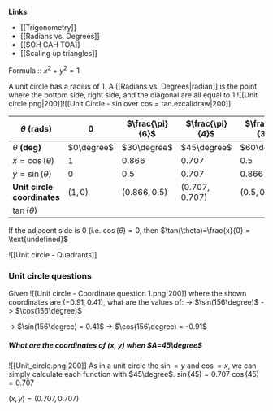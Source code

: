 **Links**
- [[Trigonometry]] 
- [[Radians vs. Degrees]] 
- [[SOH CAH TOA]] 
- [[Scaling up triangles]] 

Formula :: $x^{2} + y^{2} = 1$

A unit circle has a radius of $1$.
A [[Radians vs. Degrees|radian]] is the point where the bottom side, right side, and the diagonal are all equal to $1$
![[Unit circle.png|200]]![[Unit Circle - sin over cos = tan.excalidraw|200]]

| $\theta$ (rads)                | $0$        | $\frac{\pi}{6}$ | $\frac{\pi}{4}$ | $\frac{\pi}{3}$ | $\frac{\pi}{2}$ | $\pi$        | $\frac{3\pi}{2}$ | $2\pi$       |
| ------------------------------ | ---------- | --------------- | --------------- | --------------- | --------------- | ------------ | ---------------- | ------------ |
| $\theta$ **(deg)**             | $0\degree$ | $30\degree$     | $45\degree$     | $60\degree$     | $90\degree$     | $180\degree$ | $270\degree$     | $360\degree$ |
| $x=\cos(\theta)$               | $1$        | $0.866$         | $0.707$         | $0.5$           | $0$             | $1$          | $0$              | $1$          |
| $y=\sin(\theta)$               | $0$        | $0.5$           | $0.707$         | $0.866$         | $1$             | $0$          | $-1$             | $0$          |
| **Unit circle<br>coordinates** | $(1,0)$    | $(0.866,0.5)$   | $(0.707,0.707)$ | $(0.5,0.866)$   | $(0,1)$         | $(-1,0)$     | $(0,-1)$         | $(1,0)$      |
| $\tan(\theta)$                 |            |                 |                 |                 | $\text{undef.}$ |              | $\text{undef.}$  |              |

If the adjacent side is $0$ (i.e. $\cos(\theta)=0$, then $\tan(\theta)=\frac{x}{0} = \text{undefined}$ 


![[Unit circle - Quadrants]] 
### Unit circle questions
Given
![[Unit circle - Coordinate question 1.png|200]]
where the shown coordinates are $(-0.91, 0.41)$, what are the values of:
-> $\sin(156\degree)$
-> $\cos(156\degree)$

-> $\sin(156\degree) = 0.41$
-> $\cos(156\degree) = -0.91$


##### What are the coordinates of $(x,y)$ when $A=45\degree$
![[Unit_circle.png|200]]
As in a unit circle the $\sin=y$ and $\cos=x$, we can simply calculate each function with $45\degree$.
$\sin(45)=0.707$
$\cos(45)=0.707$

$(x,y) = (0.707, 0.707)$
